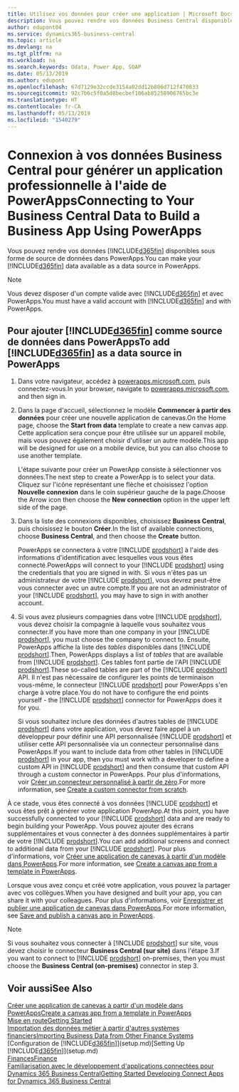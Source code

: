 ```yaml
---
title: Utilisez vos données pour créer une application | Microsoft Docs
description: Vous pouvez rendre vos données Business Central disponibles sous forme de source de données et spécifier une URL OData de vos services Web pour générer une application métier à l'aide de PowerApps.
author: edupont04
ms.service: dynamics365-business-central
ms.topic: article
ms.devlang: na
ms.tgt_pltfrm: na
ms.workload: na
ms.search.keywords: Odata, Power App, SOAP
ms.date: 05/13/2019
ms.author: edupont
ms.openlocfilehash: 67d7129e32ccde3154a02dd12b806d712f470833
ms.sourcegitcommit: 92c7b6c5f0a5d8becbef106ab85258906765bc3e
ms.translationtype: HT
ms.contentlocale: fr-CA
ms.lasthandoff: 05/13/2019
ms.locfileid: "1540279"
---
```

# <a name="connecting-to-your-business-central-data-to-build-a-business-app-using-powerapps"></a><span data-ttu-id="73cd9-103">Connexion à vos données Business Central pour générer un application professionnelle à l'aide de PowerApps</span><span class="sxs-lookup"><span data-stu-id="73cd9-103">Connecting to Your Business Central Data to Build a Business App Using PowerApps</span></span>
<span data-ttu-id="73cd9-104">Vous pouvez rendre vos données [!INCLUDE[d365fin](includes/d365fin_md.md)] disponibles sous forme de source de données dans PowerApps.</span><span class="sxs-lookup"><span data-stu-id="73cd9-104">You can make your [!INCLUDE[d365fin](includes/d365fin_md.md)] data available as a data source in PowerApps.</span></span>  

> [!NOTE]  
>   <span data-ttu-id="73cd9-105">Vous devez disposer d'un compte valide avec [!INCLUDE[d365fin](includes/d365fin_md.md)] et avec PowerApps.</span><span class="sxs-lookup"><span data-stu-id="73cd9-105">You must have a valid account with [!INCLUDE[d365fin](includes/d365fin_md.md)] and with PowerApps.</span></span>  

## <a name="to-add-included365finincludesd365finmdmd-as-a-data-source-in-powerapps"></a><span data-ttu-id="73cd9-106">Pour ajouter [!INCLUDE[d365fin](includes/d365fin_md.md)] comme source de données dans PowerApps</span><span class="sxs-lookup"><span data-stu-id="73cd9-106">To add [!INCLUDE[d365fin](includes/d365fin_md.md)] as a data source in PowerApps</span></span>
1. <span data-ttu-id="73cd9-107">Dans votre navigateur, accédez à [powerapps.microsoft.com](https://powerapps.microsoft.com/en-us/), puis connectez-vous.</span><span class="sxs-lookup"><span data-stu-id="73cd9-107">In your browser, navigate to [powerapps.microsoft.com](https://powerapps.microsoft.com/en-us/), and then sign in.</span></span>
2. <span data-ttu-id="73cd9-108">Dans la page d'accueil, sélectionnez le modèle **Commencer à partir des données** pour créer une nouvelle application de canevas.</span><span class="sxs-lookup"><span data-stu-id="73cd9-108">On the Home page, choose the **Start from data** template to create a new canvas app.</span></span> <span data-ttu-id="73cd9-109">Cette application sera conçue pour être utilisée sur un appareil mobile, mais vous pouvez également choisir d'utiliser un autre modèle.</span><span class="sxs-lookup"><span data-stu-id="73cd9-109">This app will be designed for use on a mobile device, but you can also choose to use another template.</span></span>

    <span data-ttu-id="73cd9-110">L'étape suivante pour créer un PowerApp consiste à sélectionner vos données.</span><span class="sxs-lookup"><span data-stu-id="73cd9-110">The next step to create a PowerApp is to select your data.</span></span> <span data-ttu-id="73cd9-111">Cliquez sur l'icône représentant une flèche et choisissez l'option **Nouvelle connexion** dans le coin supérieur gauche de la page.</span><span class="sxs-lookup"><span data-stu-id="73cd9-111">Choose the Arrow icon then choose the **New connection** option in the upper left side of the page.</span></span>
3. <span data-ttu-id="73cd9-112">Dans la liste des connexions disponibles, choisissez **Business Central**, puis choisissez le bouton **Créer**.</span><span class="sxs-lookup"><span data-stu-id="73cd9-112">In the list of available connections, choose **Business Central**, and then choose the **Create** button.</span></span>

    <span data-ttu-id="73cd9-113">PowerApps se connectera à votre [!INCLUDE [prodshort](includes/prodshort.md)] à l'aide des informations d'identification avec lesquelles vous vous êtes connecté.</span><span class="sxs-lookup"><span data-stu-id="73cd9-113">PowerApps will connect to your [!INCLUDE [prodshort](includes/prodshort.md)] using the credentials that you are signed in with.</span></span> <span data-ttu-id="73cd9-114">Si vous n'êtes pas un administrateur de votre [!INCLUDE [prodshort](includes/prodshort.md)], vous devrez peut-être vous connecter avec un autre compte.</span><span class="sxs-lookup"><span data-stu-id="73cd9-114">If you are not an administrator of your [!INCLUDE [prodshort](includes/prodshort.md)], you may have to sign in with another account.</span></span>  

4. <span data-ttu-id="73cd9-115">Si vous avez plusieurs compagnies dans votre [!INCLUDE [prodshort](includes/prodshort.md)], vous devez choisir la compagnie à laquelle vous souhaitez vous connecter.</span><span class="sxs-lookup"><span data-stu-id="73cd9-115">If you have more than one company in your [!INCLUDE [prodshort](includes/prodshort.md)], you must choose the company to connect to.</span></span> <span data-ttu-id="73cd9-116">Ensuite, PowerApps affiche la liste des *tables* disponibles dans [!INCLUDE [prodshort](includes/prodshort.md)].</span><span class="sxs-lookup"><span data-stu-id="73cd9-116">Then, PowerApps displays a list of *tables* that are available from [!INCLUDE [prodshort](includes/prodshort.md)].</span></span> <span data-ttu-id="73cd9-117">Ces tables font partie de l'API [!INCLUDE [prodshort](includes/prodshort.md)].</span><span class="sxs-lookup"><span data-stu-id="73cd9-117">These so-called tables are part of the [!INCLUDE [prodshort](includes/prodshort.md)] API.</span></span> <span data-ttu-id="73cd9-118">Il n'est pas nécessaire de configurer les points de terminaison vous-même, le connecteur [!INCLUDE [prodshort](includes/prodshort.md)] pour PowerApps s'en charge à votre place.</span><span class="sxs-lookup"><span data-stu-id="73cd9-118">You do not have to configure the end points yourself - the [!INCLUDE [prodshort](includes/prodshort.md)] connector for PowerApps does it for you.</span></span>  

    <span data-ttu-id="73cd9-119">Si vous souhaitez inclure des données d'autres tables de [!INCLUDE [prodshort](includes/prodshort.md)] dans votre application, vous devez faire appel à un développeur pour définir une API personnalisée [!INCLUDE [prodshort](includes/prodshort.md)] et utiliser cette API personnalisée via un connecteur personnalisé dans PowerApps.</span><span class="sxs-lookup"><span data-stu-id="73cd9-119">If you want to include data from other tables in [!INCLUDE [prodshort](includes/prodshort.md)] in your app, then you must work with a developer to define a custom API in [!INCLUDE [prodshort](includes/prodshort.md)] and then consume that custom API through a custom connector in PowerApps.</span></span> <span data-ttu-id="73cd9-120">Pour plus d'informations, voir [Créer un connecteur personnalisé à partir de zéro](/connectors/custom-connectors/define-blank).</span><span class="sxs-lookup"><span data-stu-id="73cd9-120">For more information, see [Create a custom connector from scratch](/connectors/custom-connectors/define-blank).</span></span>  

<span data-ttu-id="73cd9-121">À ce stade, vous êtes connecté à vos données [!INCLUDE [prodshort](includes/prodshort.md)] et vous êtes prêt à générer votre application PowerApp.</span><span class="sxs-lookup"><span data-stu-id="73cd9-121">At this point, you have successfully connected to your [!INCLUDE [prodshort](includes/prodshort.md)] data and are ready to begin building your PowerApp.</span></span> <span data-ttu-id="73cd9-122">Vous pouvez ajouter des écrans supplémentaires et vous connecter à des données supplémentaires à partir de votre [!INCLUDE [prodshort](includes/prodshort.md)].</span><span class="sxs-lookup"><span data-stu-id="73cd9-122">You can add additional screens and connect to additional data from your [!INCLUDE [prodshort](includes/prodshort.md)].</span></span> <span data-ttu-id="73cd9-123">Pour plus d'informations, voir [Créer une application de canevas à partir d'un modèle dans PowerApps](/powerapps/maker/canvas-apps/get-started-test-drive).</span><span class="sxs-lookup"><span data-stu-id="73cd9-123">For more information, see [Create a canvas app from a template in PowerApps](/powerapps/maker/canvas-apps/get-started-test-drive).</span></span>  

<span data-ttu-id="73cd9-124">Lorsque vous avez conçu et créé votre application, vous pouvez la partager avec vos collègues.</span><span class="sxs-lookup"><span data-stu-id="73cd9-124">When you have designed and built your app, you can share it with your colleagues.</span></span> <span data-ttu-id="73cd9-125">Pour plus d'informations, voir [Enregistrer et publier une application de canevas dans PowerApps](/powerapps/maker/canvas-apps/save-publish-app).</span><span class="sxs-lookup"><span data-stu-id="73cd9-125">For more information, see [Save and publish a canvas app in PowerApps](/powerapps/maker/canvas-apps/save-publish-app).</span></span>  

> [!NOTE]
> <span data-ttu-id="73cd9-126">Si vous souhaitez vous connecter à [!INCLUDE [prodshort](includes/prodshort.md)] sur site, vous devez choisir le connecteur **Business Central (sur site)** dans l'étape 3.</span><span class="sxs-lookup"><span data-stu-id="73cd9-126">If you want to connect to [!INCLUDE [prodshort](includes/prodshort.md)] on-premises, then you must choose the **Business Central (on-premises)** connector in step 3.</span></span>  

## <a name="see-also"></a><span data-ttu-id="73cd9-127">Voir aussi</span><span class="sxs-lookup"><span data-stu-id="73cd9-127">See Also</span></span>

[<span data-ttu-id="73cd9-128">Créer une application de canevas à partir d'un modèle dans PowerApps</span><span class="sxs-lookup"><span data-stu-id="73cd9-128">Create a canvas app from a template in PowerApps</span></span>](/powerapps/maker/canvas-apps/get-started-test-drive)  
[<span data-ttu-id="73cd9-129">Mise en route</span><span class="sxs-lookup"><span data-stu-id="73cd9-129">Getting Started</span></span>](product-get-started.md)  
[<span data-ttu-id="73cd9-130">Importation des données métier à partir d'autres systèmes financiers</span><span class="sxs-lookup"><span data-stu-id="73cd9-130">Importing Business Data from Other Finance Systems</span></span>](across-import-data-configuration-packages.md)  
<span data-ttu-id="73cd9-131">[Configuration de [!INCLUDE[d365fin](includes/d365fin_md.md)]](setup.md)</span><span class="sxs-lookup"><span data-stu-id="73cd9-131">[Setting Up [!INCLUDE[d365fin](includes/d365fin_md.md)]](setup.md)</span></span>  
[<span data-ttu-id="73cd9-132">Finances</span><span class="sxs-lookup"><span data-stu-id="73cd9-132">Finance</span></span>](finance.md)  
[<span data-ttu-id="73cd9-133">Familiarisation avec le développement d'applications connectées pour Dynamics 365 Business Central</span><span class="sxs-lookup"><span data-stu-id="73cd9-133">Getting Started Developing Connect Apps for Dynamics 365 Business Central</span></span>](/dynamics365/business-central/dev-itpro/developer/devenv-develop-connect-apps)  
